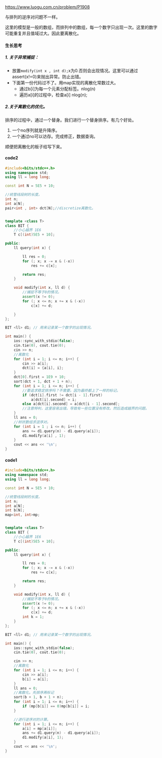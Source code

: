 https://www.luogu.com.cn/problem/P1908

与排列的逆序对问题不一样。

这里的模型是一般的数组，而排列中的数组，每一个数字只出现一次。这里的数字可能重复并且值域过大。因此要离散化。



#### 生长思考

##### 1. 关于异常捕捉：

- 放置`modify(int x , int d);`x为0.否则会出现情况。这里可以通过assert(x!=0)来抛出异常。防止出错。
- 下面第一份代码过不了。用map实现的离散化常数过大。
  - 通过b[i]为每一个元素分配标签。nlog(n)
  - 遍历a[i]的过程中，检查a[i]   nlog(n);

##### 2.关于离散化的优化。

排序的过程中，通过一个替身。我们进行一个替身排序。有几个好处。

1. 一个no序列就是升降序。
2. 一个通过no可以访存。完成修正，数据查询。

顺便把离散化的板子给写下来。

#### code2

```cpp
#include<bits/stdc++.h>
using namespace std;
using ll = long long;

const int N = 5E5 + 10;

//统管线段树的长度。
int n;
int a[N];
pair<int , int> dct[N];//discretize离散化。


template <class T>
class BIT {
	//小心越界 1E6
	T c[(int)5E5 + 10];

public:
	ll query(int x) {

		ll res = 0;
		for (; x; x -= x & (-x))
			res += c[x];

		return res;
	}

	void modify(int x, ll d) {
		//捕捉不等于0的情况。
		assert(x != 0);
		for (; x <= n; x += x & (-x))
			c[x] += d;

	}
};

BIT <ll> d1; // 用来记录某一个数字的出现情况。

int main() {
	ios::sync_with_stdio(false);
	cin.tie(0), cout.tie(0);
	cin >> n;
	//离散化
	for (int i = 1; i <= n; i++) {
		cin >> a[i];
		dct[i] = {a[i], i};
	}
	dct[0].first = 1E9 + 10;
	sort(dct + 1, dct + 1 + n);
	for (int i = 1; i <= n; i++) {
		//要追求稳定排序吗？不需要。因为最终都上了一样的标记。
		if (dct[i].first != dct[i - 1].first)
			a[dct[i].second] = i;
		else a[dct[i].second] = a[dct[i - 1].second];
		//注意特判，这里容易出错。导致有一些位置没有修改。然后造成越界的问题。
	}
	ll ans = 0;
	//树状数组求逆序对。
	for (int i = 1 ; i <= n; i++) {
		ans += d1.query(n) - d1.query(a[i]);
		d1.modify(a[i] , 1);
	}
	cout << ans << '\n';
}
```



#### code1

```cpp
#include<bits/stdc++.h>
using namespace std;
using ll = long long;

const int N = 5E5 + 10;

//统管线段树的长度。
int n;
int a[N];
int b[N];
map<int, int>mp;


template <class T>
class BIT {
	//小心越界 1E6
	T c[(int)5E5 + 10];

public:
	ll query(int x) {

		ll res = 0;
		for (; x; x -= x & (-x))
			res += c[x];

		return res;
	}

	void modify(int x, ll d) {
		//捕捉不等于0的情况。
		assert(x != 0);
		for (; x <= n; x += x & (-x))
			c[x] += d;
		int k = 1;
	}
};

BIT <ll> d1; // 用来记录某一个数字的出现情况。

int main() {
	ios::sync_with_stdio(false);
	cin.tie(0), cout.tie(0);

	cin >> n;
	//离散化
	for (int i = 1; i <= n; i++) {
		cin >> a[i];
		b[i] = a[i];
	}
	ll ans = 0;
	//离散化。先排序再标记
	sort(b + 1, b + 1 + n);
	for (int i = 1; i <= n; i++) {
		if (mp[b[i]] == 0)mp[b[i]] = i;
	}

	//进行逆序对的计算。
	for (int i = 1; i <= n; i++) {
		a[i] = mp[a[i]];
		ans += d1.query(n) - d1.query(a[i]);
		d1.modify(a[i], 1);
	}
	cout << ans << '\n';
}
```